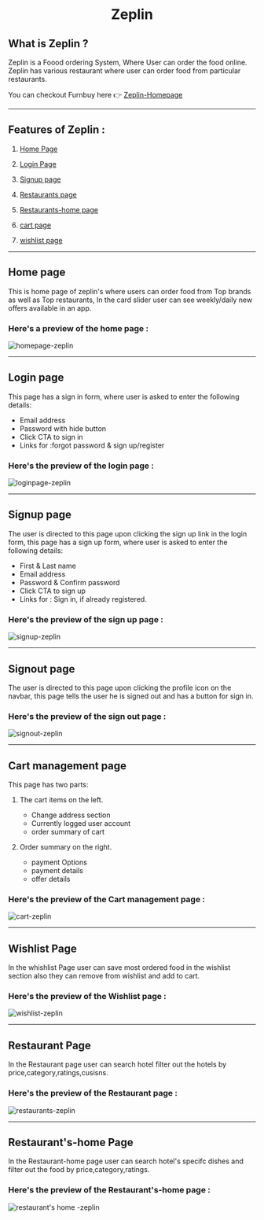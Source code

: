 <div style="text-align:center">

# Zeplin 

</div>

## What is Zeplin ?

Zeplin is a Foood ordering System, Where User can order the food online. Zeplin has various restaurant where user can order food from particular restaurants.

You can checkout Furnbuy here 👉 [Zeplin-Homepage](https://zeplins.netlify.app/views/home.html "Zeplin")

---

## Features of Zeplin :

1. [Home Page](#home-page)

2. [Login Page](#products-page)

3. [Signup page]()

4. [Restaurants page]()

5. [Restaurants-home page]()

6. [cart page]()

7. [wishlist page]()

---

## Home page 

This is home page of zeplin's where users can order food from Top brands as well as Top restaurants, In the card slider user can see weekly/daily new 
offers available in an app.

### Here's a preview of the **home page :**

![homepage-zeplin]()

---

## Login page

This page has a sign in form, where user is asked to enter the following details:

- Email address
- Password with hide button
- Click CTA to sign in
- Links for :forgot password & sign up/register
### Here's the preview of the **login page :**

![loginpage-zeplin](/Assets/Gifs/products.gif)


---

## Signup page

The user is directed to this page upon clicking the sign up link in the login form, this page has a sign up form, where user is asked to enter the following details:

- First & Last name
- Email address
- Password & Confirm password
- Click CTA to sign up
- Links for : Sign in, if already registered.

### Here's the preview of the **sign up page :**  

![signup-zeplin](/Assets/Gifs/signup.gif)

---

## Signout page

The user is directed to this page upon clicking the profile icon on the navbar, this page tells the user he is signed out and has a button for sign in.

### Here's the preview of the **sign out page :**  

![signout-zeplin](/Assets/Gifs/signout.gif)

--- 


## Cart management page

 This page has two parts:
   1. The cart items on the left.
      - Change address section
      - Currently logged user account
      - order summary of cart 
       
   2. Order summary on the right.
       - payment Options
       - payment details 
       - offer details
     

### Here's the preview of the **Cart management page :**  

![cart-zeplin](/Assets/Gifs/cart-page.gif)

--- 

## Wishlist Page

In the whishlist Page user can save most ordered food in the wishlist section also they can remove from wishlist and add to cart.

### Here's the preview of the **Wishlist page :**  

![wishlist-zeplin](/Assets/Gifs/cart-page.gif)

--- 

## Restaurant Page

In the Restaurant page user can search hotel filter out the hotels by price,category,ratings,cusisns.


### Here's the preview of the **Restaurant page :**  

![restaurants-zeplin](/Assets/Gifs/cart-page.gif)

--- 


## Restaurant's-home Page

In the Restaurant-home page user can search hotel's specifc dishes and filter out the food by price,category,ratings.

### Here's the preview of the **Restaurant's-home page :**  

![restaurant's home -zeplin](/Assets/Gifs/cart-page.gif)

